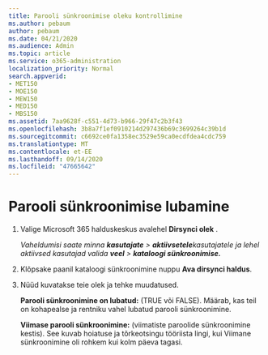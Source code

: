 ```yaml
---
title: Parooli sünkroonimise oleku kontrollimine
ms.author: pebaum
author: pebaum
ms.date: 04/21/2020
ms.audience: Admin
ms.topic: article
ms.service: o365-administration
localization_priority: Normal
search.appverid:
- MET150
- MOE150
- MEW150
- MED150
- MBS150
ms.assetid: 7aa9628f-c551-4d73-b966-29f47c2b3f43
ms.openlocfilehash: 3b8a7f1ef0910214d297436b69c3699264c39b1d
ms.sourcegitcommit: c6692ce0fa1358ec3529e59ca0ecdfdea4cdc759
ms.translationtype: MT
ms.contentlocale: et-EE
ms.lasthandoff: 09/14/2020
ms.locfileid: "47665642"
---
```

# <a name="enable-password-sync"></a>Parooli sünkroonimise lubamine

1.  Valige Microsoft 365 halduskeskus avalehel **Dirsynci olek** . 
    
     *Vaheldumisi saate minna **kasutajate** \> **aktiivsetele**kasutajatele ja lehel aktiivsed kasutajad valida **veel** \> **kataloogi sünkroonimise.*** 
    
2. Klõpsake paanil kataloogi sünkroonimine nuppu **Ava dirsynci haldus**. 
    
3. Nüüd kuvatakse teie olek ja tehke muudatused.
    
    **Parooli sünkroonimine on lubatud:** (TRUE või FALSE). Määrab, kas teil on kohapealse ja rentniku vahel lubatud parooli sünkroonimine. 
    
    **Viimase parooli sünkroonimine:** (viimatiste paroolide sünkroonimine kestis). See kuvab hoiatuse ja tõrkeotsingu tööriista lingi, kui Viimane sünkroonimine oli rohkem kui kolm päeva tagasi. 
    

